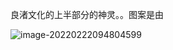 

良渚文化的上半部分的神灵。。图案是由



![image-20220222094804599](C:\Users\Administrator\AppData\Roaming\Typora\typora-user-images\image-20220222094804599.png)
